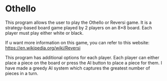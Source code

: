 # Othello

This program allows the user to play the Othello or Reversi game. It is a strategy-based board game played by 2 players on an 8×8 board. Each player must play either white or black.

If u want more information on this game, you can refer to this website:
https://en.wikipedia.org/wiki/Reversi

This program has additional options for each player. Each player can either place a piece on the board or press the AI button to place a piece for them. I have made a greedy AI system which captures the greatest number of pieces in a turn.

